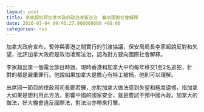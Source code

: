 ```yaml
---
layout: post
title: 李家超批評加拿大政府政治凌駕法治　籲向國際社會解釋
date: 2020-07-04 09:46:27.000000000 +08:00
categories: rss
---
```


加拿大政府宣布，暫停與香港之間實行的引渡協議，保安局局長李家超說反對和失望，批評加拿大政府是政治凌駕法治，認為對方要向國際社會解釋。

李家超出席一個電台節目時說，現時香港和加拿大平均每年移交1至2名逃犯，針對的都是嚴重罪行。他說如果加拿大是擔心有特工被捕，他則可以理解。

出席同一節目的律政司司長鄭若驊，亦對加拿大做法感到失望和極度遺憾，指加拿大如果是想利用此方法，影響中國的國家安全，就是嘗試干預中國內政。加拿大的做法，好大機會違反國際法，對法治亦帶來打擊。

